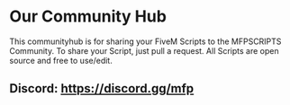 # Our Community Hub
This communityhub is for sharing your FiveM Scripts to the MFPSCRIPTS Community.
To share your Script, just pull a request.
All Scripts are open source and free to use/edit.

## Discord: https://discord.gg/mfp
